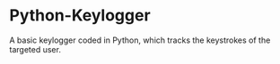 # Python-Keylogger
A basic keylogger coded in Python, which tracks the keystrokes of the targeted user. 

